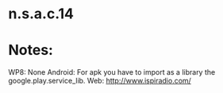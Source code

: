 n.s.a.c.14
==========

Notes:
======
WP8: None
Android: For apk you have to import as a library the google.play.service_lib.
Web: http://www.ispiradio.com/

